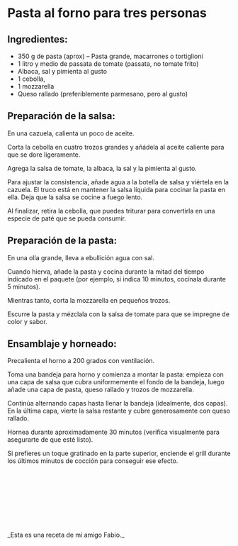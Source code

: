 # Pasta al forno para tres personas

## Ingredientes:
<ul>
  <li>350 g de pasta (aprox) – Pasta grande, macarrones o tortiglioni</li>
  <li>1 litro y medio de passata de tomate (passata, no tomate frito)</li>
  <li>Albaca, sal y pimienta al gusto</li>
  <li>1 cebolla,</li>
  <li>1 mozzarella </li>
  <li>Queso rallado (preferiblemente parmesano, pero al gusto)</li>
</ul>

## Preparación de la salsa:
<p>En una cazuela, calienta un poco de aceite.</p>

<p>Corta la cebolla en cuatro trozos grandes y añádela al aceite caliente para que se dore ligeramente.</p>

<p>Agrega la salsa de tomate, la albaca, la sal y la pimienta al gusto.</p>

<p>Para ajustar la consistencia, añade agua a la botella de salsa y viértela en la cazuela. El truco está en mantener la salsa líquida para cocinar la pasta en ella. Deja que la salsa se cocine a fuego lento.</p>

<p>Al finalizar, retira la cebolla, que puedes triturar para convertirla en una especie de paté que se pueda consumir.</p>

## Preparación de la pasta:
<p>En una olla grande, lleva a ebullición agua con sal.</p>

<p>Cuando hierva, añade la pasta y cocina durante la mitad del tiempo indicado en el paquete (por ejemplo, si indica 10 minutos, cocínala durante 5 minutos).</p>

<p>Mientras tanto, corta la mozzarella en pequeños trozos.</p>

<p>Escurre la pasta y mézclala con la salsa de tomate para que se impregne de color y sabor.</p>

## Ensamblaje y horneado:
<p>Precalienta el horno a 200 grados con ventilación.</p>

<p>Toma una bandeja para horno y comienza a montar la pasta: empieza con una capa de salsa que cubra uniformemente el fondo de la bandeja, luego añade una capa de pasta, queso rallado y trozos de mozzarella.</p>

<p>Continúa alternando capas hasta llenar la bandeja (idealmente, dos capas). En la última capa, vierte la salsa restante y cubre generosamente con queso rallado.</p>

<p>Hornea durante aproximadamente 30 minutos (verifica visualmente para asegurarte de que esté listo).</p>

<p>Si prefieres un toque gratinado en la parte superior, enciende el grill durante los últimos minutos de cocción para conseguir ese efecto.</p>
<br><br><br><br><br><br><br><br>
_Esta es una receta de mi amigo Fabio._
